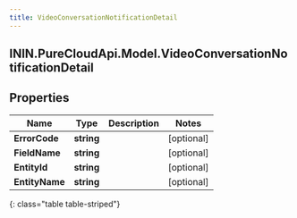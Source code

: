 ```yaml
---
title: VideoConversationNotificationDetail
---
```

## ININ.PureCloudApi.Model.VideoConversationNotificationDetail

## Properties

|Name | Type | Description | Notes|
|------------ | ------------- | ------------- | -------------|
| **ErrorCode** | **string** |  | [optional] |
| **FieldName** | **string** |  | [optional] |
| **EntityId** | **string** |  | [optional] |
| **EntityName** | **string** |  | [optional] |
{: class="table table-striped"}


